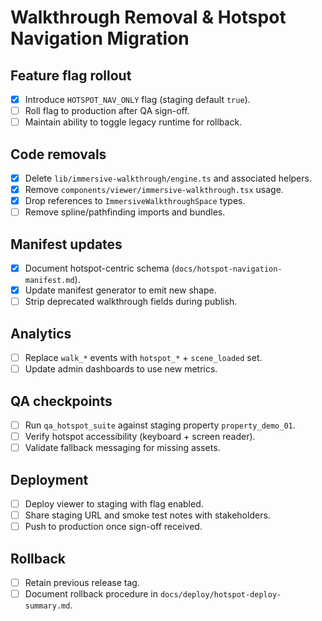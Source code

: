 # Walkthrough Removal & Hotspot Navigation Migration

## Feature flag rollout
- [x] Introduce `HOTSPOT_NAV_ONLY` flag (staging default `true`).
- [ ] Roll flag to production after QA sign-off.
- [ ] Maintain ability to toggle legacy runtime for rollback.

## Code removals
- [x] Delete `lib/immersive-walkthrough/engine.ts` and associated helpers.
- [x] Remove `components/viewer/immersive-walkthrough.tsx` usage.
- [x] Drop references to `ImmersiveWalkthroughSpace` types.
- [ ] Remove spline/pathfinding imports and bundles.

## Manifest updates
- [x] Document hotspot-centric schema (`docs/hotspot-navigation-manifest.md`).
- [x] Update manifest generator to emit new shape.
- [ ] Strip deprecated walkthrough fields during publish.

## Analytics
- [ ] Replace `walk_*` events with `hotspot_*` + `scene_loaded` set.
- [ ] Update admin dashboards to use new metrics.

## QA checkpoints
- [ ] Run `qa_hotspot_suite` against staging property `property_demo_01`.
- [ ] Verify hotspot accessibility (keyboard + screen reader).
- [ ] Validate fallback messaging for missing assets.

## Deployment
- [ ] Deploy viewer to staging with flag enabled.
- [ ] Share staging URL and smoke test notes with stakeholders.
- [ ] Push to production once sign-off received.

## Rollback
- [ ] Retain previous release tag.
- [ ] Document rollback procedure in `docs/deploy/hotspot-deploy-summary.md`.
